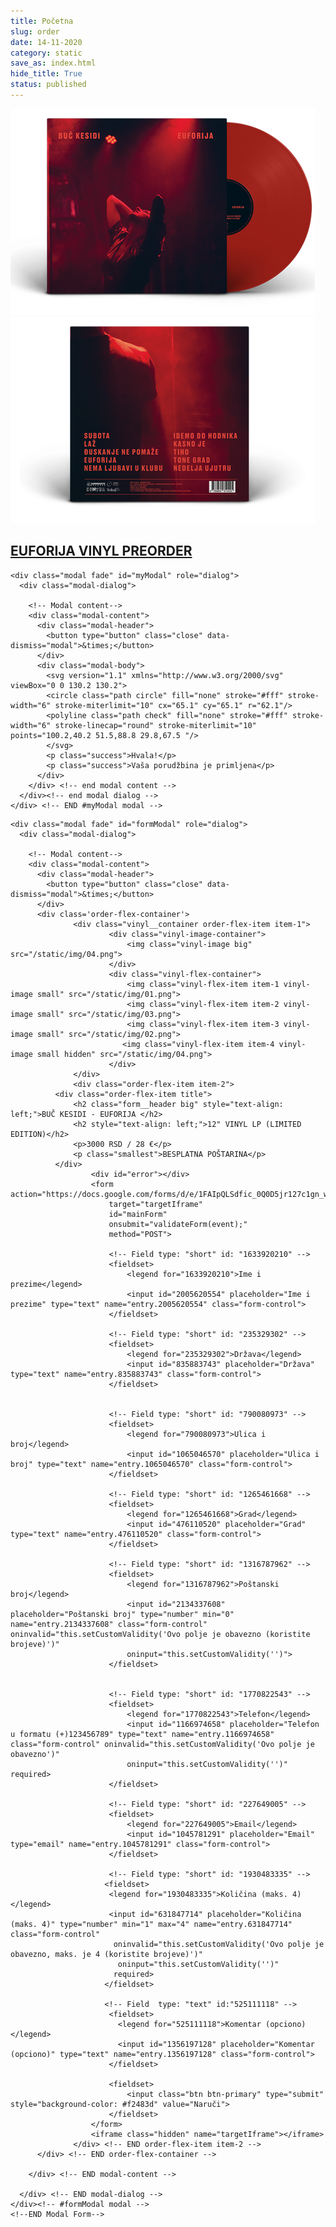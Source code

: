 ```yaml
---
title: Početna
slug: order
date: 14-11-2020
category: static
save_as: index.html
hide_title: True
status: published
---
```

<link rel="stylesheet" href="https://maxcdn.bootstrapcdn.com/bootstrap/3.4.1/css/bootstrap.min.css">
<script src="https://ajax.googleapis.com/ajax/libs/jquery/3.5.1/jquery.min.js"></script>
<script src="https://maxcdn.bootstrapcdn.com/bootstrap/3.4.1/js/bootstrap.min.js"></script>
<link rel="stylesheet" href="/theme/css/forms.css" />
<script src="/static/js/preorder.js"></script>
<script src="https://cdn.jsdelivr.net/npm/sweetalert2@10"></script>
<link rel="stylesheet" href="https://cdn.jsdelivr.net/npm/@sweetalert2/themes@4.0.0/borderless/borderless.min.css" />
<div class="flip-card">
        <div class="flip-card-inner">
            <div class="flip-card-front">
                <img src="/static/img/04.png" alt="Ploča - prednja strana"/>
            </div>
            <div class="flip-card-back">
                <img src="/static/img/03.png" alt="Ploča - zadnja strana"/>
            </div>
        </div>
</div>

<h2 class="hero-title">
	<a href="#" id="hero__title">
		EUFORIJA VINYL PREORDER
	</a>
</h2>
<div class="container">
 <!-- Modal -->
  

  <!-- Modal Thank You -->
  <!-- Modal -->
    <div class="modal fade" id="myModal" role="dialog">
      <div class="modal-dialog">
      
        <!-- Modal content-->
        <div class="modal-content">
          <div class="modal-header">
            <button type="button" class="close" data-dismiss="modal">&times;</button>
          </div>
          <div class="modal-body">
            <svg version="1.1" xmlns="http://www.w3.org/2000/svg" viewBox="0 0 130.2 130.2">
            <circle class="path circle" fill="none" stroke="#fff" stroke-width="6" stroke-miterlimit="10" cx="65.1" cy="65.1" r="62.1"/>
            <polyline class="path check" fill="none" stroke="#fff" stroke-width="6" stroke-linecap="round" stroke-miterlimit="10" points="100.2,40.2 51.5,88.8 29.8,67.5 "/>
            </svg>
            <p class="success">Hvala!</p>
            <p class="success">Vaša porudžbina je primljena</p>
          </div>
        </div> <!-- end modal content -->
      </div><!-- end modal dialog -->
    </div> <!-- END #myModal modal -->
  
  
  <!-- Modal Form-->
    <div class="modal fade" id="formModal" role="dialog">
      <div class="modal-dialog">
      
        <!-- Modal content-->
        <div class="modal-content">
          <div class="modal-header">
            <button type="button" class="close" data-dismiss="modal">&times;</button>
          </div>
          <div class='order-flex-container'>
                  <div class="vinyl__container order-flex-item item-1">
                          <div class="vinyl-image-container">
                              <img class="vinyl-image big" src="/static/img/04.png">
                          </div>
                          <div class="vinyl-flex-container">
                              <img class="vinyl-flex-item item-1 vinyl-image small" src="/static/img/01.png">
                              <img class="vinyl-flex-item item-2 vinyl-image small" src="/static/img/03.png">
                              <img class="vinyl-flex-item item-3 vinyl-image small" src="/static/img/02.png">
                             <img class="vinyl-flex-item item-4 vinyl-image small hidden" src="/static/img/04.png">
                          </div>
                  </div>
                  <div class="order-flex-item item-2">
		      <div class="order-flex-item title">
			      <h2 class="form__header big" style="text-align: left;">BUČ KESIDI - EUFORIJA </h2>
			      <h2 style="text-align: left;">12" VINYL LP (LIMITED EDITION)</h2>
			      <p>3000 RSD / 28 €</p>
			      <p class="smallest">BESPLATNA POŠTARINA</p>
		      </div>
                      <div id="error"></div>
                      <form action="https://docs.google.com/forms/d/e/1FAIpQLSdfic_0Q0D5jr127c1gn_wO26kmamTHjM3ZAQKZA8EIFO72aA/formResponse"
                          target="targetIframe"
                          id="mainForm"
                          onsubmit="validateForm(event);"
                          method="POST">
                  
                          <!-- Field type: "short" id: "1633920210" -->
                          <fieldset>
                              <legend for="1633920210">Ime i prezime</legend>
                              <input id="2005620554" placeholder="Ime i prezime" type="text" name="entry.2005620554" class="form-control">
                          </fieldset>
                          
                          <!-- Field type: "short" id: "235329302" -->
                          <fieldset>
                              <legend for="235329302">Država</legend>
                              <input id="835883743" placeholder="Država" type="text" name="entry.835883743" class="form-control">
                          </fieldset>
                  
                  
                          <!-- Field type: "short" id: "790080973" -->
                          <fieldset>
                              <legend for="790080973">Ulica i broj</legend>
                              <input id="1065046570" placeholder="Ulica i broj" type="text" name="entry.1065046570" class="form-control">
                          </fieldset>
                          
                          <!-- Field type: "short" id: "1265461668" -->
                          <fieldset>
                              <legend for="1265461668">Grad</legend>
                              <input id="476110520" placeholder="Grad" type="text" name="entry.476110520" class="form-control">
                          </fieldset> 
                  
                          <!-- Field type: "short" id: "1316787962" -->
                          <fieldset>
                              <legend for="1316787962">Poštanski broj</legend>
                              <input id="2134337608" placeholder="Poštanski broj" type="number" min="0" name="entry.2134337608" class="form-control" oninvalid="this.setCustomValidity('Ovo polje je obavezno (koristite brojeve)')"
                              oninput="this.setCustomValidity('')">
                          </fieldset> 
                  
                       
                          <!-- Field type: "short" id: "1770822543" -->
                          <fieldset>
                              <legend for="1770822543">Telefon</legend>
                              <input id="1166974658" placeholder="Telefon u formatu (+)123456789" type="text" name="entry.1166974658" class="form-control" oninvalid="this.setCustomValidity('Ovo polje je obavezno')"
                              oninput="this.setCustomValidity('')" required>
                          </fieldset>
                          
                          <!-- Field type: "short" id: "227649005" -->
                          <fieldset>
                              <legend for="227649005">Email</legend>
                              <input id="1045781291" placeholder="Email" type="email" name="entry.1045781291" class="form-control">
                          </fieldset>
                          
                          <!-- Field type: "short" id: "1930483335" -->
                         <fieldset>
                          <legend for="1930483335">Količina (maks. 4)</legend>
                          <input id="631847714" placeholder="Količina (maks. 4)" type="number" min="1" max="4" name="entry.631847714" class="form-control"
                           oninvalid="this.setCustomValidity('Ovo polje je obavezno, maks. je 4 (koristite brojeve)')"
                            oninput="this.setCustomValidity('')"
                           required>
                         </fieldset>
                         
                         <!-- Field  type: "text" id:"525111118" -->
                          <fieldset>
                            <legend for="525111118">Komentar (opciono)</legend>
                            <input id="1356197128" placeholder="Komentar (opciono)" type="text" name="entry.1356197128" class="form-control">
                          </fieldset>
                  
                          <fieldset>
                              <input class="btn btn-primary" type="submit" style="background-color: #f2483d" value="Naruči">
                          </fieldset>
                      </form>
                      <iframe class="hidden" name="targetIframe"></iframe>
                  </div> <!-- END order-flex-item item-2 -->
          </div> <!-- END order-flex-container -->

        </div> <!-- END modal-content -->
        
      </div> <!-- END modal-dialog -->
    </div><!-- #formModal modal -->
    <!--END Modal Form-->
    
</div> <!-- END CONTAINER -->
